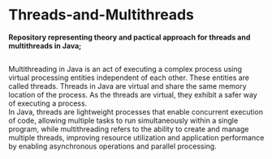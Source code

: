 # Threads-and-Multithreads
**Repository representing theory and pactical approach for threads and multithreads in Java;**
##
Multithreading in Java is an act of executing a complex process using virtual processing entities independent of each other. These entities are called threads. Threads in Java are virtual and share the same memory location of the process. As the threads are virtual, they exhibit a safer way of executing a process.  
In Java, threads are lightweight processes that enable concurrent execution of code, allowing multiple tasks to run simultaneously within a single program, while multithreading refers to the ability to create and manage multiple threads, improving resource utilization and application performance by enabling asynchronous operations and parallel processing.
